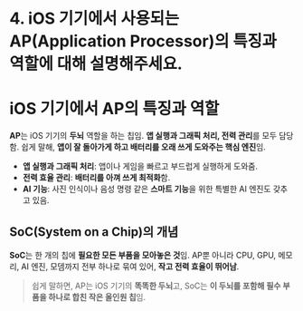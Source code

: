 # 4. iOS 기기에서 사용되는 AP(Application Processor)의 특징과 역할에 대해 설명해주세요.

# iOS 기기에서 AP의 특징과 역할

**AP**는 iOS 기기의 **두뇌** 역할을 하는 칩임. **앱 실행과 그래픽 처리, 전력 관리**를 모두 담당함. 쉽게 말해, **앱이 잘 돌아가게 하고 배터리를 오래 쓰게 도와주는 핵심 엔진**임.

- **앱 실행과 그래픽 처리**: 앱이나 게임을 빠르고 부드럽게 실행하게 도와줌.
- **전력 효율 관리**: **배터리를 아껴 쓰게 최적화**함.
- **AI 기능**: 사진 인식이나 음성 명령 같은 **스마트 기능**을 위한 특별한 AI 엔진도 갖추고 있음.

## SoC(System on a Chip)의 개념

**SoC**는 한 개의 칩에 **필요한 모든 부품을 모아놓은 것**임. AP뿐 아니라 CPU, GPU, 메모리, AI 엔진, 모뎀까지 전부 하나로 묶여 있어, **작고 전력 효율이 뛰어남**.

> 쉽게 말하면, AP는 iOS 기기의 **똑똑한 두뇌**고, SoC는 **이 두뇌를 포함해 필수 부품을 하나로 합친 작은 올인원 칩**임.

